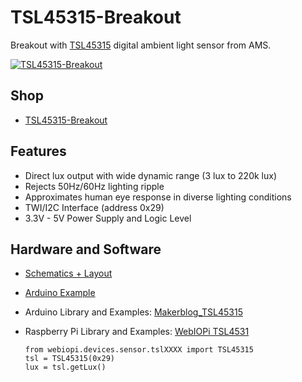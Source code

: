 # TSL45315-Breakout
Breakout with [TSL45315](http://www.ams.com/eng/Products/Light-Sensors/Ambient-Light-Sensor-ALS/TSL45315) digital ambient light sensor from AMS.

[![TSL45315-Breakout](https://raw.github.com/watterott/TSL45315-Breakout/master/pcb/TSL45315-Breakout_v10.jpg)](http://www.watterott.com/en/TSL45315-Breakout)


## Shop
* [TSL45315-Breakout](http://www.watterott.com/en/TSL45315-Breakout)


## Features
* Direct lux output with wide dynamic range (3 lux to 220k lux)
* Rejects 50Hz/60Hz lighting ripple
* Approximates human eye response in diverse lighting conditions
* TWI/I2C Interface (address 0x29)
* 3.3V - 5V Power Supply and Logic Level


## Hardware and Software
* [Schematics + Layout](https://github.com/watterott/TSL45315-Breakout/tree/master/pcb)
* [Arduino Example](https://github.com/watterott/TSL45315-Breakout/tree/master/src)

* Arduino Library and Examples: [Makerblog_TSL45315](https://github.com/adidax/Makerblog_TSL45315)

* Raspberry Pi Library and Examples: [WebIOPi TSL4531](http://code.google.com/p/webiopi/wiki/TSL4531)
    ```
    from webiopi.devices.sensor.tslXXXX import TSL45315
    tsl = TSL45315(0x29)
    lux = tsl.getLux()
    ```
